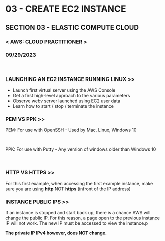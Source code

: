 # 03 - CREATE EC2 INSTANCE

## SECTION 03 - ELASTIC COMPUTE CLOUD <br>

### < AWS: CLOUD PRACTITIONER > <br>

### 09/29/2023 <br>

<br>

### LAUNCHING AN EC2 INSTANCE RUNNING LINUX >>

- Launch first virtual server using the AWS Console
- Get a first high-level approach to the various parameters
- Observe webv server launched using EC2 user data
- Learn how to start / stop / terminate the instance
  <br>

### PEM VS PPK >>

PEM: For use with OpenSSH - Used by Mac, Linux, Windows 10

<br>

PPK: For use with Putty - Any version of windows older than Windows 10

<br>

### HTTP VS HTTPS >>

For this first example, when accessing the first example instance, make sure you are using **http** NOT **https** (infront of the IP address)
<br>

### INSTANCE PUBLIC IPS >>

If an instance is stopped and start back up, there is a chance AWS will change the public IP. For this reason, a page open to the previous instance IP will not work. The new IP must be accessed to view the instance.p

**The private IP IPv4 however, does NOT change.**
<br>
